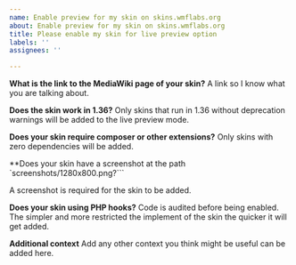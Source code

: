 ```yaml
---
name: Enable preview for my skin on skins.wmflabs.org
about: Enable preview for my skin on skins.wmflabs.org
title: Please enable my skin for live preview option
labels: ''
assignees: ''

---
```


**What is the link to the MediaWiki page of your skin?**
A link so I know what you are talking about.

**Does the skin work in 1.36?**
Only skins that run in 1.36 without deprecation warnings will be added to the live preview mode.

**Does your skin require composer or other extensions?**
Only skins with zero dependencies will be added.

**Does your skin have a screenshot at the path `screenshots/1280x800.png?```

A screenshot is required for the skin to be added.

**Does your skin using PHP hooks?**
Code is audited before being enabled. The simpler and more restricted the implement of the skin the quicker it will get added.

**Additional context**
Add any other context you think might be useful can be added here.
